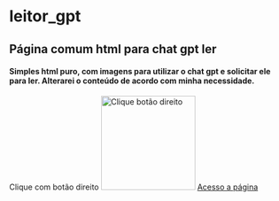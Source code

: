 # leitor_gpt
## Página comum html para chat gpt ler

#### Simples html puro, com imagens para utilizar o chat gpt e solicitar ele para ler. Alterarei o conteúdo de acordo com minha necessidade.

Clique com botão direito
<img src="[drawing.jpg](https://www.bing.com/images/search?view=detailV2&ccid=CjUXn4xF&id=5E4182F586E95CFD11E1566389DFFE36296ED761&thid=OIP.CjUXn4xF15U64SoWswwyaAAAAA&mediaurl=https%3a%2f%2fres.cloudinary.com%2fcampbellsci%2fimage%2fupload%2fw_300%2ch_300%2cc_limit%2cf_auto%2f8463.png&cdnurl=https%3a%2f%2fth.bing.com%2fth%2fid%2fR.0a35179f8c45d7953ae12a16b30c3268%3frik%3dYdduKTb%252b34ljVg%26pid%3dImgRaw%26r%3d0&exph=300&expw=193&q=right+click&simid=608033577239343023&FORM=IRPRST&ck=19B5769E206D1BB60CD35358C1EDDF4B&selectedIndex=8&ajaxhist=0&ajaxserp=0)" alt="Clique botão direito" width="170"/>
[Acesso a página](https://itslevictor.github.io/leitor_gpt/)
